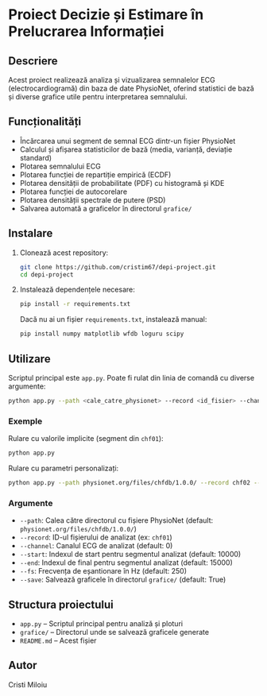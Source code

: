 # Proiect Decizie și Estimare în Prelucrarea Informației

## Descriere

Acest proiect realizează analiza și vizualizarea semnalelor ECG (electrocardiogramă) din baza de date PhysioNet, oferind statistici de bază și diverse grafice utile pentru interpretarea semnalului.

## Funcționalități

- Încărcarea unui segment de semnal ECG dintr-un fișier PhysioNet
- Calculul și afișarea statisticilor de bază (media, varianță, deviație standard)
- Plotarea semnalului ECG
- Plotarea funcției de repartiție empirică (ECDF)
- Plotarea densității de probabilitate (PDF) cu histogramă și KDE
- Plotarea funcției de autocorelare
- Plotarea densității spectrale de putere (PSD)
- Salvarea automată a graficelor în directorul `grafice/`

## Instalare

1. Clonează acest repository:
   ```bash
   git clone https://github.com/cristim67/depi-project.git
   cd depi-project
   ```

2. Instalează dependențele necesare:
   ```bash
   pip install -r requirements.txt
   ```

   Dacă nu ai un fișier `requirements.txt`, instalează manual:
   ```bash
   pip install numpy matplotlib wfdb loguru scipy
   ```

## Utilizare

Scriptul principal este `app.py`. Poate fi rulat din linia de comandă cu diverse argumente:

```bash
python app.py --path <cale_catre_physionet> --record <id_fisier> --channel <canal> --start <start> --end <end> --fs <frecventa> --save <True/False>
```

### Exemple

Rulare cu valorile implicite (segment din `chf01`):

```bash
python app.py
```

Rulare cu parametri personalizați:

```bash
python app.py --path physionet.org/files/chfdb/1.0.0/ --record chf02 --channel 1 --start 5000 --end 10000 --fs 250 --save True
```

### Argumente

- `--path`: Calea către directorul cu fișiere PhysioNet (default: `physionet.org/files/chfdb/1.0.0/`)
- `--record`: ID-ul fișierului de analizat (ex: `chf01`)
- `--channel`: Canalul ECG de analizat (default: 0)
- `--start`: Indexul de start pentru segmentul analizat (default: 10000)
- `--end`: Indexul de final pentru segmentul analizat (default: 15000)
- `--fs`: Frecvența de eșantionare în Hz (default: 250)
- `--save`: Salvează graficele în directorul `grafice/` (default: True)

## Structura proiectului

- `app.py` – Scriptul principal pentru analiză și ploturi
- `grafice/` – Directorul unde se salvează graficele generate
- `README.md` – Acest fișier

## Autor

Cristi Miloiu
